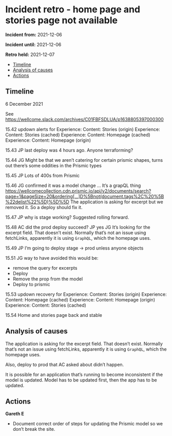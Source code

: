 # Incident retro - home page and stories page not available

**Incident from:** 2021-12-06

**Incident until:** 2021-12-06

**Retro held:** 2021-12-07

- [Timeline](#timeline)
- [Analysis of causes](#analysis-of-causes)
- [Actions](#actions)

## Timeline

6 December 2021

See https://wellcome.slack.com/archives/C01FBFSDLUA/p1638805397000300

15.42 updown alerts for
Experience: Content: Stories (origin)
Experience: Content: Stories (cached)
Experience: Content: Homepage (cached)
Experience: Content: Homepage (origin)

15.43 JP last deploy was 4 hours ago. Anyone terraforming?

15.44 JG Might be that we aren’t catering for certain prismic shapes, turns out there’s some oddities in the Prismic types

15.45 JP Lots of 400s from Prismic

15.46 JG confirmed it was a model change … It’s a grapQL thing https://wellcomecollection.cdn.prismic.io/api/v2/documents/search?page=1&pageSize=20&ordering[…]D%5Bnot(document.tags%2C%20%5B%22delist%22%5D)%5D%5D 
The application is asking for excerpt but we removed it. So a deploy should fix it.

15.47 JP why is stage working? Suggested rolling forward.

15.48 AC did the prod deploy succeed?
JP yes
JG It’s looking for the excerpt field. That doesn’t exist. Normally that’s not an issue using fetchLinks, apparently it is using `GraphQL`, which the homepage uses.

15.49 JP I’m going to deploy stage -> prod unless anyone objects

15.51 JG  way to have avoided this would be:
- remove the query for excerpts
- Deploy
- Remove the prop from the model
- Deploy to prismic

15.53 updown recovery for
Experience: Content: Stories (origin)
Experience: Content: Homepage (cached)
Experience: Content: Homepage (origin)
Experience: Content: Stories (cached)

15.54 Home and stories page back and stable 

## Analysis of causes

The application is asking for the excerpt field. That doesn’t exist. Normally that’s not an issue using fetchLinks, apparently it is using `GraphQL`, which the homepage uses.

Also, deploy to prod that AC asked about didn’t happen.

It is possible for an application that’s running to become inconsistent if the model is updated.
Model has to be updated first, then the app has to be updated.

## Actions

**Gareth E**
- Document correct order of steps for updating the Prismic model so we don’t break the site.
